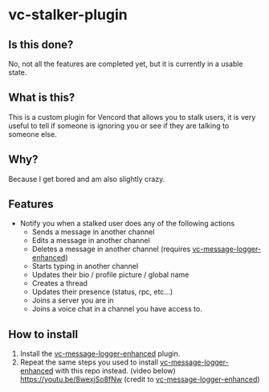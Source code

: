 # vc-stalker-plugin
## Is this done?

No, not all the features are completed yet, but it is currently in a usable state.

## What is this?

This is a custom plugin for Vencord that allows you to stalk users, it is very useful to tell if someone is ignoring you or see if they are talking to someone else.

## Why?

Because I get bored and am also slightly crazy.

## Features

- Notify you when a stalked user does any of the following actions
  - Sends a message in another channel
  - Edits a message in another channel
  - Deletes a message in another channel (requires [vc-message-logger-enhanced](https://github.com/Syncxv/vc-message-logger-enhanced/))
  - Starts typing in another channel
  - Updates their bio / profile picture / global name
  - Creates a thread
  - Updates their presence (status, rpc, etc...)
  - Joins a server you are in
  - Joins a voice chat in a channel you have access to.

## How to install

1. Install the [vc-message-logger-enhanced](https://github.com/Syncxv/vc-message-logger-enhanced/) plugin.
2. Repeat the same steps you used to install [vc-message-logger-enhanced](https://github.com/Syncxv/vc-message-logger-enhanced/) with this repo instead. (video below)
   https://youtu.be/8wexjSo8fNw
   (credit to [vc-message-logger-enhanced](https://github.com/Syncxv/vc-message-logger-enhanced/?tab=readme-ov-file#how-to-install))
